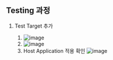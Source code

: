 ## Testing 과정
1. Test Target 추가

   1. 
      ![image](https://user-images.githubusercontent.com/46417892/165064796-9cc94b80-2e74-416a-8b04-dc341a51182e.png)
   2. 
      ![image](https://user-images.githubusercontent.com/46417892/165064849-b374cc3b-ec16-4635-88f9-75dd114d4ab5.png)
   3. Host Application 적용 확인
      ![image](https://user-images.githubusercontent.com/46417892/165065098-39194ab0-78b1-4f3a-8c47-918a13a348b6.png)
 
